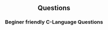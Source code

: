 <center>
<h2>Questions</h2>
<h3>Beginer friendly <strong>C-Language</strong> Questions</h3>
</center>
